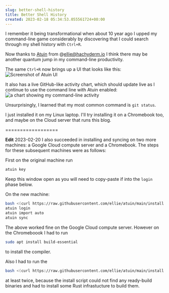 ```yaml
---  
slug: better-shell-history
title: Better Shell History
created: 2023-02-18 05:34:53.055561724+00:00
---  
```

I remember it being transformational when about 10 year ago I upped my command-line game considerably by discovering that I could search through my shell history with `Ctrl+R`.

Now thanks to [Atuin][2] from @ellie@hachyderm.io I think there may be another quantum jump in my command-line productivity.

The same `Ctrl+R` now brings up a UI that looks like this:
![Screenshot of Atuin UI][3]

It also has a live GitHub-like activity chart, which should update live as I continue to use the command line with Atuin enabled:
![a chart showing my command-line activity][1]

Unsurprisingly, I learned that my most common command is `git status`.

I just installed it on my Linux laptop. I'll try installing it on a Chromebook too, and maybe on the Cloud server that runs this blog.

==================

**Edit** 2023-02-20 I also succeeded in installing and syncing on two more machines: a Google Cloud compute server and a Chromebook. The steps for these subsequent machines were as follows:

First on the original machine run
```sh
atuin key
```
Keep this window open as you will need to copy-paste if into the `login` phase below.

On the new machine:
```sh
bash <(curl https://raw.githubusercontent.com/ellie/atuin/main/install.sh)
atuin login
atuin import auto
atuin sync
```

The above worked fine on the Google Cloud compute server.  However on the Chromeboook I had to run
```sh
sudo apt install build-essential
```
to install the compiler.

Also I had to run the 
```sh
bash <(curl https://raw.githubusercontent.com/ellie/atuin/main/install.sh)
```
at least twice, because the install script could not find any ready-build binaries and had to install some Rust infrastucture to build them. 

[1]: https://api.atuin.sh/img/eob.png?token=2cff620e443be9f844f197a1a6db3f14e7b15fe9
[2]: https://github.com/ellie/atuin
[3]: https://docs.google.com/drawings/d/1MNp8ajGitAsyJw4N8PWHwKHpCcmgnmQPJ-0vxB_mVlU/export/png